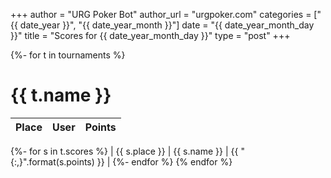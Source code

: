 +++
author = "URG Poker Bot"
author_url = "urgpoker.com"
categories = ["{{ date_year }}", "{{ date_year_month }}"]
date = "{{ date_year_month_day }}"
title = "Scores for {{ date_year_month_day }}"
type = "post"
+++

{%- for t in tournaments %}
# {{ t.name }}

| Place | User | Points |
|-------|------|--------|
{%- for s in t.scores %}
| {{ s.place }} | {{ s.name }} | {{ "{:,}".format(s.points) }} |
{%- endfor %}
{% endfor %}
